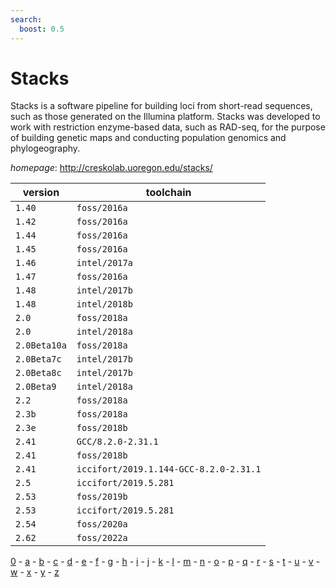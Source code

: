 ```yaml
---
search:
  boost: 0.5
---
```

# Stacks

Stacks is a software pipeline for building loci from short-read sequences, such as those generated on  the Illumina platform. Stacks was developed to work with restriction enzyme-based data, such as RAD-seq,  for the purpose of building genetic maps and conducting population genomics and phylogeography.

*homepage*: <http://creskolab.uoregon.edu/stacks/>

version | toolchain
--------|----------
``1.40`` | ``foss/2016a``
``1.42`` | ``foss/2016a``
``1.44`` | ``foss/2016a``
``1.45`` | ``foss/2016a``
``1.46`` | ``intel/2017a``
``1.47`` | ``foss/2016a``
``1.48`` | ``intel/2017b``
``1.48`` | ``intel/2018b``
``2.0`` | ``foss/2018a``
``2.0`` | ``intel/2018a``
``2.0Beta10a`` | ``foss/2018a``
``2.0Beta7c`` | ``intel/2017b``
``2.0Beta8c`` | ``intel/2017b``
``2.0Beta9`` | ``intel/2018a``
``2.2`` | ``foss/2018a``
``2.3b`` | ``foss/2018a``
``2.3e`` | ``foss/2018b``
``2.41`` | ``GCC/8.2.0-2.31.1``
``2.41`` | ``foss/2018b``
``2.41`` | ``iccifort/2019.1.144-GCC-8.2.0-2.31.1``
``2.5`` | ``iccifort/2019.5.281``
``2.53`` | ``foss/2019b``
``2.53`` | ``iccifort/2019.5.281``
``2.54`` | ``foss/2020a``
``2.62`` | ``foss/2022a``

[0](../0/index.md) - [a](../a/index.md) - [b](../b/index.md) - [c](../c/index.md) - [d](../d/index.md) - [e](../e/index.md) - [f](../f/index.md) - [g](../g/index.md) - [h](../h/index.md) - [i](../i/index.md) - [j](../j/index.md) - [k](../k/index.md) - [l](../l/index.md) - [m](../m/index.md) - [n](../n/index.md) - [o](../o/index.md) - [p](../p/index.md) - [q](../q/index.md) - [r](../r/index.md) - [s](../s/index.md) - [t](../t/index.md) - [u](../u/index.md) - [v](../v/index.md) - [w](../w/index.md) - [x](../x/index.md) - [y](../y/index.md) - [z](../z/index.md)

